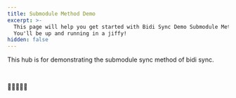 ```yaml
---
title: Submodule Method Demo
excerpt: >-
  This page will help you get started with Bidi Sync Demo Submodule Method.
  You'll be up and running in a jiffy!
hidden: false
---
```

This hub is for demonstrating the submodule sync method of bidi sync.

<br />

🍊🍊🍊🍊🍊
